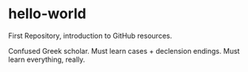 # hello-world
First Repository, introduction to GitHub resources.

Confused Greek scholar. Must learn cases + declension endings.
Must learn everything, really.
